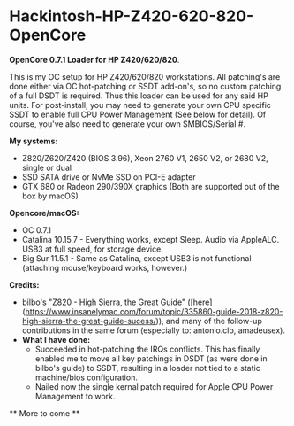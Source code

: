 # Hackintosh-HP-Z420-620-820-OpenCore
**OpenCore 0.7.1 Loader for HP Z420/620/820**. 

This is my OC setup for HP Z420/620/820 workstations. All patching's are done either via OC hot-patching or SSDT add-on's, so no custom patching of a full DSDT is required. Thus this loader can be used for any said HP units. For post-install, you may need to generate your own CPU specific SSDT to enable full CPU Power Management (See below for detail). Of course, you've also need to generate your own SMBIOS/Serial #.

**My systems:**

- Z820/Z620/Z420 (BIOS 3.96), Xeon 2760 V1, 2650 V2, or 2680 V2, single or dual
- SSD SATA drive or NvMe SSD on PCI-E adapter
- GTX 680 or Radeon 290/390X graphics (Both are supported out of the box by macOS)
  
**Opencore/macOS:**

- OC 0.7.1
- Catalina 10.15.7 - Everything works, except Sleep. Audio via AppleALC. USB3 at full speed, for storage device.
- Big Sur 11.5.1 - Same as Catalina, except USB3 is not functional (attaching mouse/keyboard works, however.)

**Credits:**

- bilbo's "Z820 - High Sierra, the Great Guide" ([here] (https://www.insanelymac.com/forum/topic/335860-guide-2018-z820-high-sierra-the-great-guide-sucess/)), and many of the follow-up contributions in the same forum (especially to: antonio.clb, amadeusex).
- **What I have done:**
	- Succeeded in hot-patching the IRQs conflicts. This has finally enabled me to move all key patchings in DSDT (as were done in bilbo's guide) to SSDT, resulting in a loader not tied to a static machine/bios configuration.
	- Nailed now the single kernal patch required for Apple CPU Power Management to work.
	
	
** More to come **